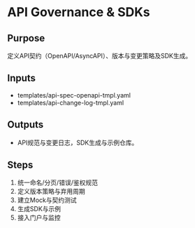 # API Governance & SDKs

## Purpose

定义API契约（OpenAPI/AsyncAPI）、版本与变更策略及SDK生成。

## Inputs

- templates/api-spec-openapi-tmpl.yaml
- templates/api-change-log-tmpl.yaml

## Outputs

- API规范与变更日志，SDK生成与示例仓库。

## Steps

1. 统一命名/分页/错误/鉴权规范
2. 定义版本策略与弃用周期
3. 建立Mock与契约测试
4. 生成SDK与示例
5. 接入门户与监控
